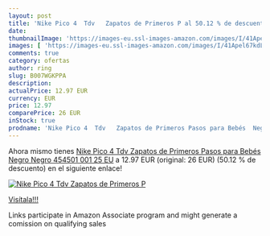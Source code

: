 ```yaml
---
layout: post
title: 'Nike Pico 4  Tdv   Zapatos de Primeros P al 50.12 % de descuento'
date: 
thumbnailImage: 'https://images-eu.ssl-images-amazon.com/images/I/41Apel67kdL._SL200_.jpg'
images: [ 'https://images-eu.ssl-images-amazon.com/images/I/41Apel67kdL._SL200_.jpg' ]
comments: true
category: ofertas
author: ring
slug: B007WGKPPA
description:
actualPrice: 12.97 EUR
currency: EUR
price: 12.97
comparePrice: 26 EUR
inStock: true
prodname: 'Nike Pico 4  Tdv   Zapatos de Primeros Pasos para Bebés  Negro  Negro 454501 001   25 EU'
---
```


Ahora mismo tienes [Nike Pico 4  Tdv   Zapatos de Primeros Pasos para Bebés  Negro  Negro 454501 001   25 EU](https://www.amazon.es/dp/B007WGKPPA/?tag=tolees-21) a 12.97 EUR (original: 26 EUR) (50.12 %  de descuento) en el siguiente enlace!

[![Nike Pico 4  Tdv   Zapatos de Primeros P](https://images-eu.ssl-images-amazon.com/images/I/41Apel67kdL._SL200_.jpg)](https://www.amazon.es/dp/B007WGKPPA/?tag=tolees-21)

[Visítala!!!](https://www.amazon.es/dp/B007WGKPPA/?tag=tolees-21)

Links participate in Amazon Associate program and might generate a comission on qualifying sales
